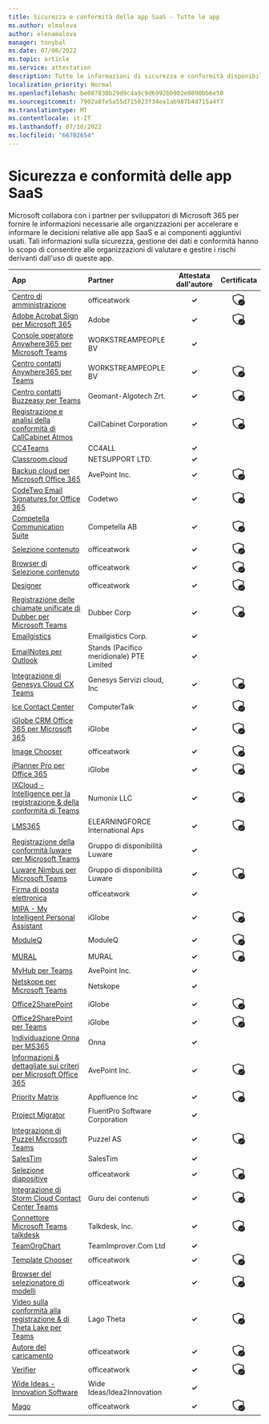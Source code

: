 ```yaml
---
title: Sicurezza e conformità delle app SaaS - Tutte le app
ms.author: elmalova
author: elenamalova
manager: tonybal
ms.date: 07/08/2022
ms.topic: article
ms.service: attestation
description: Tutte le informazioni di sicurezza e conformità disponibili per tutte le app SaaS.
localization_priority: Normal
ms.openlocfilehash: be087838b29d9c4a9c9d6992bb902e0890bb6e50
ms.sourcegitcommit: 7902a8fe5a55d715023f34ea1ab987b4d715a4f7
ms.translationtype: MT
ms.contentlocale: it-IT
ms.lasthandoff: 07/10/2022
ms.locfileid: "66702654"
---
```

# <a name="saas-apps-security-and-compliance"></a>Sicurezza e conformità delle app SaaS

Microsoft collabora con i partner per sviluppatori di Microsoft 365 per fornire le informazioni necessarie alle organizzazioni per accelerare e informare le decisioni relative alle app SaaS e ai componenti aggiuntivi usati. Tali informazioni sulla sicurezza, gestione dei dati e conformità hanno lo scopo di consentire alle organizzazioni di valutare e gestire i rischi derivanti dall'uso di queste app.

| **App** | **Partner** | **Attestata dall'autore** | **Certificata** |
|:--------|:------------|:----------------------:|:-------------:|
| [Centro di amministrazione](./officeatwork-admin-center.md) | officeatwork | **✓** | <img alt="Certified application badge" src="../media/certified-badge.png" height="25" width="25" /> |
| [Adobe Acrobat Sign per Microsoft 365](./adobe-acrobat-sign-for-microsoft-365.md) | Adobe | **✓** | <img alt="Certified application badge" src="../media/certified-badge.png" height="25" width="25" /> |
| [Console operatore Anywhere365 per Microsoft Teams](./workstreampeople-bv-anywhere365-attendant-console-for-microsoft-teams.md) | WORKSTREAMPEOPLE BV | **✓** |  |
| [Centro contatti Anywhere365 per Teams](./workstreampeople-bv-anywhere365-contact-center-for-teams.md) | WORKSTREAMPEOPLE BV | **✓** | <img alt="Certified application badge" src="../media/certified-badge.png" height="25" width="25" /> |
| [Centro contatti Buzzeasy per Teams](./geomant-algotech-zrt-buzzeasy-contact-center-for-teams.md) | Geomant-Algotech Zrt. | **✓** | <img alt="Certified application badge" src="../media/certified-badge.png" height="25" width="25" /> |
| [Registrazione e analisi della conformità di CallCabinet Atmos](./callcabinet-corporation-atmos-compliance-recording-and-analytics.md) | CallCabinet Corporation | **✓** | <img alt="Certified application badge" src="../media/certified-badge.png" height="25" width="25" /> |
| [CC4Teams](./cc4all-cc4teams.md) | CC4ALL | **✓** |  |
| [Classroom.cloud](./netsupport-ltd-classroomcloud.md) | NETSUPPORT LTD. | **✓** |  |
| [Backup cloud per Microsoft Office 365](./avepoint-inc-cloud-backup-for-microsoft-office-365.md) | AvePoint Inc. | **✓** | <img alt="Certified application badge" src="../media/certified-badge.png" height="25" width="25" /> |
| [CodeTwo Email Signatures for Office 365](./codetwo-email-signatures-for-office-365.md) | Codetwo | **✓** | <img alt="Certified application badge" src="../media/certified-badge.png" height="25" width="25" /> |
| [Competella Communication Suite](./competella-ab-communication-suite.md) | Competella AB | **✓** | <img alt="Certified application badge" src="../media/certified-badge.png" height="25" width="25" /> |
| [Selezione contenuto](./officeatwork-content-chooser.md) | officeatwork | **✓** | <img alt="Certified application badge" src="../media/certified-badge.png" height="25" width="25" /> |
| [Browser di Selezione contenuto](./officeatwork-content-chooser-browser.md) | officeatwork | **✓** | <img alt="Certified application badge" src="../media/certified-badge.png" height="25" width="25" /> |
| [Designer](./officeatwork-designer.md) | officeatwork | **✓** | <img alt="Certified application badge" src="../media/certified-badge.png" height="25" width="25" /> |
| [Registrazione delle chiamate unificate di Dubber per Microsoft Teams](./dubber-corp-unified-call-recording-for-microsoft-teams.md) | Dubber Corp | **✓** | <img alt="Certified application badge" src="../media/certified-badge.png" height="25" width="25" /> |
| [Emailgistics](./emailgistics-corp.md) | Emailgistics Corp. | **✓** |  |
| [EmailNotes per Outlook](./standss-south-pacific-pte-limited-emailnotes-for-outlook.md) | Stands (Pacifico meridionale) PTE Limited | **✓** |  |
| [Integrazione di Genesys Cloud CX Teams](./genesys-cloud-services-inc-cx-teams-integration.md) | Genesys Servizi cloud, Inc | **✓** | <img alt="Certified application badge" src="../media/certified-badge.png" height="25" width="25" /> |
| [Ice Contact Center](./computertalk-ice-contact-center.md) | ComputerTalk | **✓** | <img alt="Certified application badge" src="../media/certified-badge.png" height="25" width="25" /> |
| [iGlobe CRM Office 365 per Microsoft 365](./iglobe-crm-office-365-for-microsoft.md) | iGlobe | **✓** | <img alt="Certified application badge" src="../media/certified-badge.png" height="25" width="25" /> |
| [Image Chooser](./officeatwork-image-chooser.md) | officeatwork | **✓** | <img alt="Certified application badge" src="../media/certified-badge.png" height="25" width="25" /> |
| [iPlanner Pro per Office 365](./iglobe-iplanner-pro-for-office-365.md) | iGlobe | **✓** | <img alt="Certified application badge" src="../media/certified-badge.png" height="25" width="25" /> |
| [IXCloud - Intelligence per la registrazione &amp; della conformità di Teams](./numonix-llc-ixcloud-teams-compliance-recordingintelligence.md) | Numonix LLC | **✓** | <img alt="Certified application badge" src="../media/certified-badge.png" height="25" width="25" /> |
| [LMS365](./elearningforce-international-aps-lms365.md) | ELEARNINGFORCE International Aps | **✓** | <img alt="Certified application badge" src="../media/certified-badge.png" height="25" width="25" /> |
| [Registrazione della conformità luware per Microsoft Teams](./luware-ag-compliance-recording-for-microsoft-teams.md) | Gruppo di disponibilità Luware | **✓** |  |
| [Luware Nimbus per Microsoft Teams](./luware-ag-nimbus-for-microsoft-teams.md) | Gruppo di disponibilità Luware | **✓** | <img alt="Certified application badge" src="../media/certified-badge.png" height="25" width="25" /> |
| [Firma di posta elettronica](./officeatwork-mail-signature.md) | officeatwork | **✓** |  |
| [MIPA - My Intelligent Personal Assistant](./iglobe-mipa-my-intelligent-personal-assistant.md) | iGlobe | **✓** | <img alt="Certified application badge" src="../media/certified-badge.png" height="25" width="25" /> |
| [ModuleQ](./moduleq.md) | ModuleQ | **✓** | <img alt="Certified application badge" src="../media/certified-badge.png" height="25" width="25" /> |
| [MURAL](./mural.md) | MURAL | **✓** | <img alt="Certified application badge" src="../media/certified-badge.png" height="25" width="25" /> |
| [MyHub per Teams](./avepoint-inc-myhub-for-teams.md) | AvePoint Inc. | **✓** |  |
| [Netskope per Microsoft Teams](./netskope-for-microsoft-teams.md) | Netskope | **✓** |  |
| [Office2SharePoint](./iglobe-office2sharepoint.md) | iGlobe | **✓** | <img alt="Certified application badge" src="../media/certified-badge.png" height="25" width="25" /> |
| [Office2SharePoint per Teams](./iglobe-office2sharepoint-for-teams.md) | iGlobe | **✓** | <img alt="Certified application badge" src="../media/certified-badge.png" height="25" width="25" /> |
| [Individuazione Onna per MS365](./onna-discovery-for-ms365.md) | Onna | **✓** |  |
| [Informazioni &amp; dettagliate sui criteri per Microsoft Office 365](./avepoint-inc-policiesinsights-for-microsoft-office-365.md) | AvePoint Inc. | **✓** | <img alt="Certified application badge" src="../media/certified-badge.png" height="25" width="25" /> |
| [Priority Matrix](./appfluence-inc-priority-matrix.md) | Appfluence Inc | **✓** | <img alt="Certified application badge" src="../media/certified-badge.png" height="25" width="25" /> |
| [Project Migrator](./fluentpro-software-corporation-project-migrator.md) | FluentPro Software Corporation | **✓** |  |
| [Integrazione di Puzzel Microsoft Teams](./puzzel-as-microsoft-teams-integration.md) | Puzzel AS | **✓** | <img alt="Certified application badge" src="../media/certified-badge.png" height="25" width="25" /> |
| [SalesTim](./salestim.md) | SalesTim | **✓** |  |
| [Selezione diapositive](./officeatwork-slide-chooser.md) | officeatwork | **✓** | <img alt="Certified application badge" src="../media/certified-badge.png" height="25" width="25" /> |
| [Integrazione di Storm Cloud Contact Center Teams](./content-guru-storm-cloud-contact-center-teams-integration.md) | Guru dei contenuti | **✓** | <img alt="Certified application badge" src="../media/certified-badge.png" height="25" width="25" /> |
| [Connettore Microsoft Teams talkdesk](./talkdesk-inc-microsoft-teams-connector.md) | Talkdesk, Inc. | **✓** | <img alt="Certified application badge" src="../media/certified-badge.png" height="25" width="25" /> |
| [TeamOrgChart](./teamimprovercom-ltd-teamorgchart.md) | TeamImprover.Com Ltd | **✓** |  |
| [Template Chooser](./officeatwork-template-chooser.md) | officeatwork | **✓** | <img alt="Certified application badge" src="../media/certified-badge.png" height="25" width="25" /> |
| [Browser del selezionatore di modelli](./officeatwork-template-chooser-browser.md) | officeatwork | **✓** | <img alt="Certified application badge" src="../media/certified-badge.png" height="25" width="25" /> |
| [Video sulla conformità alla registrazione &amp; di Theta Lake per Teams](./theta-lake-recordingcompliance-for-teams-video.md) | Lago Theta | **✓** | <img alt="Certified application badge" src="../media/certified-badge.png" height="25" width="25" /> |
| [Autore del caricamento](./officeatwork-uploader.md) | officeatwork | **✓** | <img alt="Certified application badge" src="../media/certified-badge.png" height="25" width="25" /> |
| [Verifier](./officeatwork-verifier.md) | officeatwork | **✓** | <img alt="Certified application badge" src="../media/certified-badge.png" height="25" width="25" /> |
| [Wide Ideas - Innovation Software](./wide-ideasidea2innovation-ideas-innovation-software.md) | Wide Ideas/Idea2Innovation | **✓** |  |
| [Mago](./officeatwork-wizard.md) | officeatwork | **✓** | <img alt="Certified application badge" src="../media/certified-badge.png" height="25" width="25" /> |
